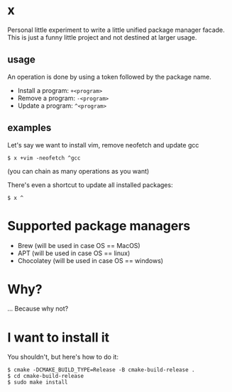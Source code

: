# x

Personal little experiment to write a little unified package manager facade.
This is just a funny little project and not destined at larger usage.

## usage

An operation is done by using a token followed by the package name.

- Install a program: `+<program>`
- Remove a program: `-<program>`
- Update a program: `^<program>`

## examples

Let's say we want to install vim, remove neofetch and update gcc

```
$ x +vim -neofetch ^gcc
```

(you can chain as many operations as you want)

There's even a shortcut to update all installed packages:

```
$ x ^
```

# Supported package managers

- Brew (will be used in case OS == MacOS)
- APT (will be used in case OS == linux)
- Chocolatey (will be used in case OS == windows)

# Why?

... Because why not?

# I want to install it

You shouldn't, but here's how to do it:

```
$ cmake -DCMAKE_BUILD_TYPE=Release -B cmake-build-release .
$ cd cmake-build-release
$ sudo make install
```
